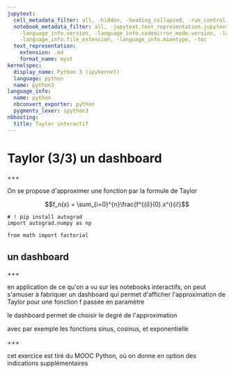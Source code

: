 ```yaml
---
jupytext:
  cell_metadata_filter: all, -hidden, -heading_collapsed, -run_control, -trusted
  notebook_metadata_filter: all, -jupytext.text_representation.jupytext_version, -jupytext.text_representation.format_version,
    -language_info.version, -language_info.codemirror_mode.version, -language_info.codemirror_mode,
    -language_info.file_extension, -language_info.mimetype, -toc
  text_representation:
    extension: .md
    format_name: myst
kernelspec:
  display_name: Python 3 (ipykernel)
  language: python
  name: python3
language_info:
  name: python
  nbconvert_exporter: python
  pygments_lexer: ipython3
nbhosting:
  title: Taylor interactif
---
```


# Taylor (3/3) un dashboard

+++

On se propose d'approximer une fonction par la formule de Taylor

$$f_n(x) = \sum_{i=0}^{n}\frac{f^{(i)}(0).x^i}{i!}$$

```{code-cell} ipython3
# ! pip install autograd
import autograd.numpy as np

from math import factorial
```

## un dashboard

+++

en application de ce qu'on a vu sur les notebooks interactifs, on peut s'amuser à fabriquer un dashboard qui permet d'afficher l'approximation de Taylor pour une fonction f passée en paramètre

le dashboard permet de choisir le degré de l'approximation

avec par exemple les fonctions sinus, cosinus, et exponentielle

+++

cet exercice est tiré du MOOC Python, où on donne en option des indications supplémentaires
